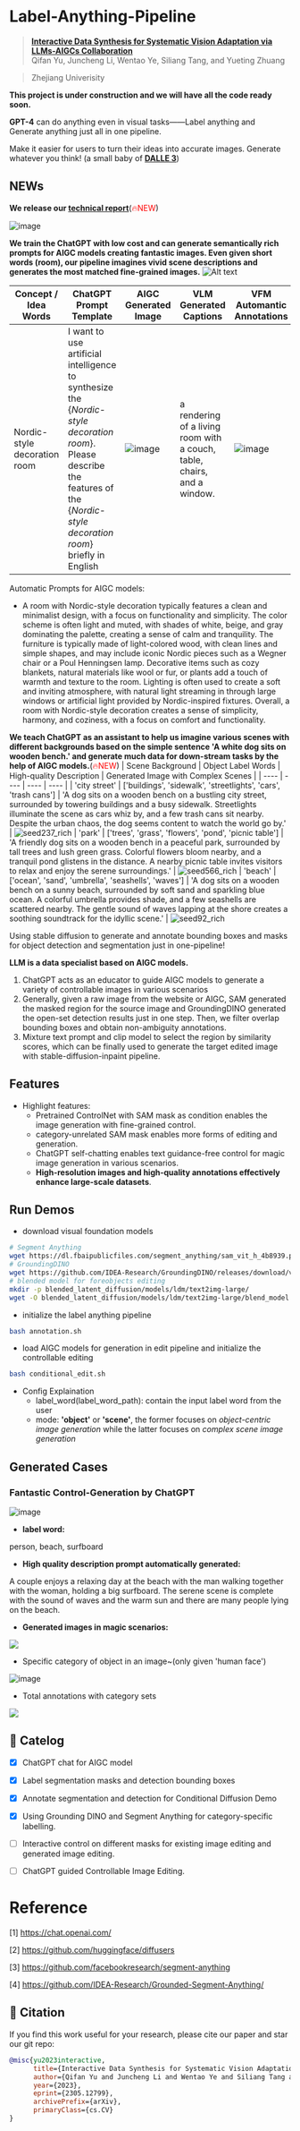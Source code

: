 # Label-Anything-Pipeline
> **[Interactive Data Synthesis for Systematic Vision Adaptation via LLMs-AIGCs Collaboration](https://github.com/Yuqifan1117/Labal-Anything-Pipeline)**  
> Qifan Yu, Juncheng Li, Wentao Ye, Siliang Tang, and Yueting Zhuang

> Zhejiang Univerisity

**This project is under construction and we will have all the code ready soon.**

**GPT-4** can do anything even in visual tasks——Label anything and Generate anything just all in one pipeline.

Make it easier for users to turn their ideas into accurate images. Generate whatever you think! (a small baby of **[DALLE 3](https://openai.com/dall-e-3)**)

## NEWs
**We release our [technical report](https://arxiv.org/abs/2305.12799)**(<span style="color:red">🔥NEW</span>)

![image](https://github.com/Yuqifan1117/Labal-Anything-Pipeline/assets/48062034/4d883c85-131c-4888-9302-8d7361cd7073)

**We train the ChatGPT with low cost and can generate semantically rich prompts for AIGC models creating fantastic images. Even given short words (room), our pipeline imagines vivid scene descriptions and generates the most matched fine-grained images.**
![Alt text](assets/image-1.png)

|  Concept / Idea Words   | ChatGPT Prompt Template | AIGC Generated Image | VLM Generated Captions | VFM Automantic Annotations |
|  ----  | ----  | ----  | ----  | ----  |
| Nordic-style decoration room | I want to use artificial intelligence to synthesize the {*Nordic-style decoration room*}. Please describe the features of the {*Nordic-style decoration room*} briefly in English  |![image](https://user-images.githubusercontent.com/48062034/231210930-7810456d-af9a-4d3c-a9a7-4083dea202b3.png) | a rendering of a living room with a couch, table, chairs, and a window. | ![image](https://user-images.githubusercontent.com/48062034/231211593-f625c41b-7534-40cf-89f4-f094891efc17.png)

Automatic Prompts for AIGC models:
- A room with Nordic-style decoration typically features a clean and minimalist design, with a focus on functionality and simplicity. The color scheme is often light and muted, with shades of white, beige, and gray dominating the palette, creating a sense of calm and tranquility. The furniture is typically made of light-colored wood, with clean lines and simple shapes, and may include iconic Nordic pieces such as a Wegner chair or a Poul Henningsen lamp. Decorative items such as cozy blankets, natural materials like wool or fur, or plants add a touch of warmth and texture to the room. Lighting is often used to create a soft and inviting atmosphere, with natural light streaming in through large windows or artificial light provided by Nordic-inspired fixtures. Overall, a room with Nordic-style decoration creates a sense of simplicity, harmony, and coziness, with a focus on comfort and functionality.

**We teach ChatGPT as an assistant to help us imagine various scenes with different backgrounds based on the simple sentence 'A white dog sits on wooden bench.' and generate much data for down-stream tasks by the help of AIGC models.**(<span style="color:red">🔥NEW</span>)
|  Scene Background | Object Label Words | High-quality Description | Generated Image with Complex Scenes |
|  ----  | ----  | ----  | ----  |
| 'city street' | ['buildings', 'sidewalk', 'streetlights', 'cars', 'trash cans'] | 'A dog sits on a wooden bench on a bustling city street, surrounded by towering buildings and a busy sidewalk. Streetlights illuminate the scene as cars whiz by, and a few trash cans sit nearby. Despite the urban chaos, the dog seems content to watch the world go by.' | ![seed237_rich](https://user-images.githubusercontent.com/48062034/234514985-87bc2e36-f088-43ee-8849-a6580bead321.png)
| 'park' | ['trees', 'grass', 'flowers', 'pond', 'picnic table'] | 'A friendly dog sits on a wooden bench in a peaceful park, surrounded by tall trees and lush green grass. Colorful flowers bloom nearby, and a tranquil pond glistens in the distance. A nearby picnic table invites visitors to relax and enjoy the serene surroundings.' | ![seed566_rich](https://user-images.githubusercontent.com/48062034/234515192-74e1a4ff-4874-4faa-acfd-e31d2dda3198.png)
| 'beach' | ['ocean', 'sand', 'umbrella', 'seashells', 'waves'] | 'A dog sits on a wooden bench on a sunny beach, surrounded by soft sand and sparkling blue ocean. A colorful umbrella provides shade, and a few seashells are scattered nearby. The gentle sound of waves lapping at the shore creates a soothing soundtrack for the idyllic scene.' | ![seed92_rich](https://user-images.githubusercontent.com/48062034/234515406-b82fa534-5f7a-42bf-ae05-019f8495ccb3.png)

Using stable diffusion to generate and annotate bounding boxes and masks for object detection and segmentation just in one-pipeline! 

**LLM is a data specialist based on AIGC models.**  
1. ChatGPT acts as an educator to guide AIGC models to generate a variety of controllable images in various scenarios
2. Generally, given a raw image from the website or AIGC, SAM generated the masked region for the source image and GroundingDINO generated the open-set detection results just in one step. Then, we filter overlap bounding boxes and obtain non-ambiguity annotations.
3. Mixture text prompt and clip model to select the region by similarity scores, which can be finally used to generate the target edited image with stable-diffusion-inpaint pipeline.

## Features
- Highlight features:
  - Pretrained ControlNet with SAM mask as condition enables the image generation with fine-grained control.
  - category-unrelated SAM mask enables more forms of editing and generation.
  - ChatGPT self-chatting enables text guidance-free control for magic image generation in various scenarios.
  - **High-resolution images and high-quality annotations effectively enhance large-scale datasets**.

## Run Demos
- download visual foundation models
```bash
# Segment Anything
wget https://dl.fbaipublicfiles.com/segment_anything/sam_vit_h_4b8939.pth
# GroundingDINO
wget https://github.com/IDEA-Research/GroundingDINO/releases/download/v0.1.0-alpha2/groundingdino_swinb_cogcoor.pth
# blended model for foreobjects editing
mkdir -p blended_latent_diffusion/models/ldm/text2img-large/
wget -O blended_latent_diffusion/models/ldm/text2img-large/blend_model.ckpt https://ommer-lab.com/files/latent-diffusion/nitro/txt2img-f8-large/model.ckpt

```
- initialize the label anything pipeline 
```bash
bash annotation.sh
```
- load AIGC models for generation in edit pipeline and initialize the controllable editing
```bash
bash conditional_edit.sh
```
- Config Explaination
  - label_word(label_word_path): contain the input label word from the user
  - mode: **'object'** or **'scene'**, the former focuses on *object-centric image generation* while the latter focuses on *complex scene image generation*
## Generated Cases
### Fantastic Control-Generation by ChatGPT
![image](https://user-images.githubusercontent.com/48062034/231222391-5423f45c-6133-45f0-81b1-be0cdaeda545.png)

- **label word:** 

person, beach, surfboard

- **High quality description prompt automatically generated:**

A couple enjoys a relaxing day at the beach with the man walking together with the woman, holding a big surfboard.  The serene scene is complete with the sound of waves and the warm sun and there are many people lying on the beach. 

- **Generated images in magic scenarios:**

![](./assets/raw_image.jpg)
  - Specific category of object in an image~(only given 'human face')
  
  ![image](https://user-images.githubusercontent.com/48062034/231386597-cdfcb8b9-fab3-4924-885b-6016d114ca0e.png)
  
  - Total annotations with category sets
  
  ![](./assets/grounded_sam_output_1.jpg)

## :bookmark_tabs: Catelog
- [x] ChatGPT chat for AIGC model
- [x] Label segmentation masks and detection bounding boxes
- [x] Annotate segmentation and detection for Conditional Diffusion Demo 
- [x] Using Grounding DINO and Segment Anything for category-specific labelling.
- [ ] Interactive control on different masks for existing image editing and generated image editing.
- [ ] ChatGPT guided Controllable Image Editing.


# Reference 

[1] https://chat.openai.com/

[2] https://github.com/huggingface/diffusers 

[3] https://github.com/facebookresearch/segment-anything

[4] https://github.com/IDEA-Research/Grounded-Segment-Anything/

## 📜 Citation
If you find this work useful for your research, please cite our paper and star our git repo:
```bibtex
@misc{yu2023interactive,
      title={Interactive Data Synthesis for Systematic Vision Adaptation via LLMs-AIGCs Collaboration}, 
      author={Qifan Yu and Juncheng Li and Wentao Ye and Siliang Tang and Yueting Zhuang},
      year={2023},
      eprint={2305.12799},
      archivePrefix={arXiv},
      primaryClass={cs.CV}
}
```
